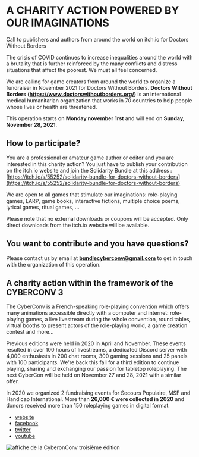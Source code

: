 # A CHARITY ACTION POWERED BY OUR IMAGINATIONS
Call to publishers and authors from around the world on itch.io for Doctors Without Borders

The crisis of COVID continues to increase inequalities around the world with a brutality that is further reinforced by the many conflicts and distress situations that affect the poorest. We must all feel concerned.

We are calling for game creators from around the world to organize a fundraiser in November 2021 for Doctors Without Borders. **Doctors Without Borders (https://www.doctorswithoutborders.org/)** is an international medical humanitarian organization that works in 70 countries to help people whose lives or health are threatened. 

This operation starts on **Monday november 1rst** and will end on **Sunday, November 28, 2021**. 

## How to participate? 
You are a professional or amateur game author or editor and you are interested in this charity action?  You just have to publish your contribution on the itch.io website and join the Solidarity Bundle at this address : [https://itch.io/s/55252/solidarity-bundle-for-doctors-without-borders](https://itch.io/s/55252/solidarity-bundle-for-doctors-without-borders)

We are open to all games that stimulate our imaginations: role-playing games, LARP, game books, interactive fictions, multiple choice poems, lyrical games, ritual games, ... 

Please note that no external downloads or coupons will be accepted. Only direct downloads from the itch.io website will be available.

## You want to contribute and you have questions?
Please contact us by email at **[bundlecyberconv@gmail.com](mailto:bundlecyberconv@gmail.com)** to get in touch with the organization of this operation.

## A charity action within the framework of the CYBERCONV 3
The CyberConv is a French-speaking role-playing convention which offers many animations accessible directly with a computer and internet: role-playing games, a live livestream during the whole convention, round tables, virtual booths to present actors of the role-playing world, a game creation contest and more...  

Previous editions were held in 2020 in April and November. These events resulted in over 100 hours of livestreams, a dedicated Discord server with 4,000 enthusiasts in 200 chat rooms, 300 gaming sessions and 25 panels with 100 participants.  We're back this fall for a third edition to continue playing, sharing and exchanging our passion for tabletop roleplaying. The next CyberCon will be held on November 27 and 28, 2021 with a similar offer.  

In 2020 we organized 2 fundraising events for Secours Populaire, MSF and Handicap International. More than **26,000 € were collected in 2020** and donors received more than 150 roleplaying games in digital format.  

- [website](https://cyberconv.com)
- [facebook](https://www.facebook.com/cyberconv)
- [twitter](https://twitter.com/cyber_conv)
- [youtube](https://www.facebook.com/cyberconv/)


![affiche de la CyberonConv troisième édition](https://i.imgur.com/Jm4BZnK.jpeg)
